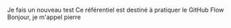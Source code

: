 Je fais un nouveau test
Ce référentiel est destiné à pratiquer le GitHub Flow
Bonjour, je m'appel pierre 
